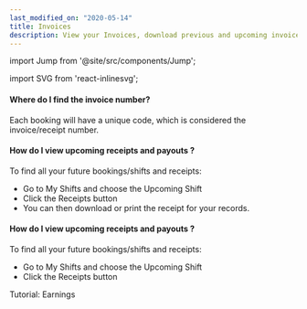 ```yaml
---
last_modified_on: "2020-05-14"
title: Invoices
description: View your Invoices, download previous and upcoming invoices.
---
```


import Jump from '@site/src/components/Jump';

import SVG from 'react-inlinesvg';

#### Where do I find the invoice number?
Each booking will have a unique code, which is considered the invoice/receipt number.

#### How do I view upcoming receipts and payouts ?
To find all your future bookings/shifts and receipts:

* Go to My Shifts and choose the Upcoming Shift
* Click the Receipts button
* You can then download or print the receipt for your records.

#### How do I view upcoming receipts and payouts ?
To find all your future bookings/shifts and receipts:

* Go to My Shifts and choose the Upcoming Shift
* Click the Receipts button


<Jump to="/guides/advanced/notifications/">Tutorial: Earnings</Jump>

